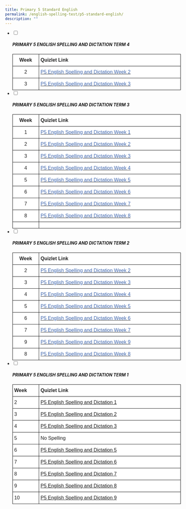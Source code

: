 ```yaml
---
title: Primary 5 Standard English
permalink: /english-spelling-test/p5-standard-english/
description: ""
---
```

<ul class="jekyllcodex_accordion">
  <li>
    <input type="checkbox" id="accordion1">
		<label for="accordion1"><h5>PRIMARY 5 ENGLISH SPELLING AND DICTATION TERM 4</h5></label>
    <div>
      <style type="text/css">
.tg  {border-collapse:collapse;border-spacing:0;margin:0px auto;}
.tg td{border-color:black;border-style:solid;border-width:1px;font-family:Arial, sans-serif;font-size:14px;
  overflow:hidden;padding:10px 5px;word-break:normal;}
.tg th{border-color:black;border-style:solid;border-width:1px;font-family:Arial, sans-serif;font-size:14px;
  font-weight:normal;overflow:hidden;padding:10px 5px;word-break:normal;}
.tg .tg-sf6z{background-color:#FFF;color:#222;font-size:16px;font-weight:bold;text-align:left;vertical-align:top}
.tg .tg-3cbn{background-color:#FFF;color:#222;font-size:16px;font-weight:bold;text-align:center;vertical-align:top}
.tg .tg-qec4{background-color:#FFF;color:#222;font-size:16px;text-align:center;vertical-align:top}
.tg .tg-6nyb{background-color:#FFF;color:#4067AE;font-size:16px;text-align:left;text-decoration:underline;vertical-align:top}
.tg .tg-c6yb{background-color:#FFF;color:#00E;font-size:16px;text-align:left;text-decoration:underline;vertical-align:top}
.tg .tg-zurh{background-color:#FFF;color:#4067AE;font-size:16px;text-align:left;vertical-align:top}
.tg .tg-a36r{background-color:#FFF;color:#3D85C6;font-size:16px;text-align:left;text-decoration:underline;vertical-align:top}
</style>
<table class="tg" style="undefined;table-layout: fixed; width: 550px">
<colgroup>
<col style="width: 86px">
<col style="width: 464px">
</colgroup>
<tbody>
  <tr>
    <td class="tg-3cbn">Week</td>
    <td class="tg-sf6z">Quizlet Link</td>
  </tr>
  <tr>
    <td class="tg-qec4">2</td>
    <td class="tg-6nyb"><a href="https://quizlet.com/_bwfyd9?x=1jqt&i=1c2gxb"><span style="text-decoration:none;color:#4067AE">P5 English Spelling and Dictation Week 2</span></a></td>
  </tr>
  <tr>
    <td class="tg-qec4">3</td>
    <td class="tg-6nyb"><a href="https://quizlet.com/_bwg0ep?x=1jqt&i=1c2gxb"><span style="text-decoration:none;color:#4067AE">P5 English Spelling and Dictation Week 3</span></a></td>
  </tr>
</tbody>
</table>
    </div>
	</li>
	<li>
    <input type="checkbox" id="accordion2">
		<label for="accordion2"><h5>PRIMARY 5 ENGLISH SPELLING AND DICTATION TERM 3</h5></label>
    <div>
      <style type="text/css">
.tg  {border-collapse:collapse;border-spacing:0;margin:0px auto;}
.tg td{border-color:black;border-style:solid;border-width:1px;font-family:Arial, sans-serif;font-size:14px;
  overflow:hidden;padding:10px 5px;word-break:normal;}
.tg th{border-color:black;border-style:solid;border-width:1px;font-family:Arial, sans-serif;font-size:14px;
  font-weight:normal;overflow:hidden;padding:10px 5px;word-break:normal;}
.tg .tg-sf6z{background-color:#FFF;color:#222;font-size:16px;font-weight:bold;text-align:left;vertical-align:top}
.tg .tg-3cbn{background-color:#FFF;color:#222;font-size:16px;font-weight:bold;text-align:center;vertical-align:top}
.tg .tg-qec4{background-color:#FFF;color:#222;font-size:16px;text-align:center;vertical-align:top}
.tg .tg-zurh{background-color:#FFF;color:#4067AE;font-size:16px;text-align:left;vertical-align:top}
</style>
<table class="tg" style="undefined;table-layout: fixed; width: 550px">
<colgroup>
<col style="width: 86px">
<col style="width: 464px">
</colgroup>
<tbody>
  <tr>
    <td class="tg-3cbn">Week</td>
    <td class="tg-sf6z">Quizlet Link</td>
  </tr>
  <tr>
    <td class="tg-qec4">1</td>
    <td class="tg-zurh"><a href="https://quizlet.com/_9z37qs?x=1qqt&i=1c2gxb" target="_blank" rel="noopener noreferrer"><span style="color:#4067AE">P5 English Spelling and Dictation Week 1</span></a></td>
  </tr>
  <tr>
    <td class="tg-qec4">2</td>
    <td class="tg-zurh"><a href="https://quizlet.com/_9z5dac?x=1qqt&i=1c2gxb" target="_blank" rel="noopener noreferrer"><span style="color:#4067AE">P5 English Spelling and Dictation Week 2</span></a></td>
  </tr>
  <tr>
    <td class="tg-qec4">3</td>
    <td class="tg-zurh"><a href="https://quizlet.com/_9z5dw4?x=1qqt&i=1c2gxb" target="_blank" rel="noopener noreferrer"><span style="color:#4067AE">P5 English Spelling and Dictation Week 3</span></a></td>
  </tr>
  <tr>
    <td class="tg-qec4">4</td>
    <td class="tg-zurh"><a href="https://quizlet.com/_9z5mj4?x=1qqt&i=1c2gxb" target="_blank" rel="noopener noreferrer"><span style="color:#4067AE">P5 English Spelling and Dictation Week 4</span></a> </td>
  </tr>
  <tr>
    <td class="tg-qec4">5</td>
    <td class="tg-zurh"><a href="https://quizlet.com/_9z5dkw?x=1qqt&i=1c2gxb" target="_blank" rel="noopener noreferrer"><span style="color:#4067AE">P5 English Spelling and Dictation Week 5 </span></a></td>
  </tr>
  <tr>
    <td class="tg-qec4">6</td>
    <td class="tg-zurh"><a href="https://quizlet.com/_9z5nkp?x=1qqt&i=1c2gxb" target="_blank" rel="noopener noreferrer"><span style="color:#4067AE">P5 English Spelling and Dictation Week 6 </span></a></td>
  </tr>
  <tr>
    <td class="tg-qec4">7</td>
    <td class="tg-zurh"><a href="https://quizlet.com/_9z5o7k?x=1qqt&i=1c2gxb" target="_blank" rel="noopener noreferrer"><span style="color:#4067AE">P5 English Spelling and Dictation Week 7</span></a></td>
  </tr>
  <tr>
    <td class="tg-qec4">8</td>
    <td class="tg-zurh"><a href="https://quizlet.com/_9z5xjb?x=1qqt&i=1c2gxb" target="_blank" rel="noopener noreferrer"><span style="color:#4067AE">P5 English Spelling and Dictation Week 8 </span></a></td>
  </tr>
  <tr>
    <td class="tg-qec4"></td>
    <td class="tg-zurh"></td>
  </tr>
</tbody>
</table>
    </div>
	</li>
	<li>
    <input type="checkbox" id="accordion3">
		<label for="accordion3"><h5>PRIMARY 5 ENGLISH SPELLING AND DICTATION TERM 2</h5></label>
    <div>
      <style type="text/css">
.tg  {border-collapse:collapse;border-spacing:0;margin:0px auto;}
.tg td{border-color:black;border-style:solid;border-width:1px;font-family:Arial, sans-serif;font-size:14px;
  overflow:hidden;padding:10px 5px;word-break:normal;}
.tg th{border-color:black;border-style:solid;border-width:1px;font-family:Arial, sans-serif;font-size:14px;
  font-weight:normal;overflow:hidden;padding:10px 5px;word-break:normal;}
.tg .tg-sf6z{background-color:#FFF;color:#222;font-size:16px;font-weight:bold;text-align:left;vertical-align:top}
.tg .tg-3cbn{background-color:#FFF;color:#222;font-size:16px;font-weight:bold;text-align:center;vertical-align:top}
.tg .tg-qec4{background-color:#FFF;color:#222;font-size:16px;text-align:center;vertical-align:top}
.tg .tg-lxnn{background-color:#ffffff;color:#4067AE;font-size:16px;text-align:left;vertical-align:top}
.tg .tg-zurh{background-color:#FFF;color:#4067AE;font-size:16px;text-align:left;vertical-align:top}
</style>
<table class="tg" style="undefined;table-layout: fixed; width: 550px">
<colgroup>
<col style="width: 86px">
<col style="width: 464px">
</colgroup>
<tbody>
  <tr>
    <td class="tg-3cbn">Week</td>
    <td class="tg-sf6z">Quizlet Link</td>
  </tr>
  <tr>
    <td class="tg-qec4">2</td>
    <td class="tg-lxnn"><a href="https://quizlet.com/_849l6c?x=1jqt&i=1c2gxb" target="_blank" rel="noopener noreferrer"><span style="text-decoration:none;color:#4067AE">P5 English Spelling and Dictation Week 2</span></a></td>
  </tr>
  <tr>
    <td class="tg-qec4">3</td>
    <td class="tg-lxnn"><a href="https://quizlet.com/_84azbm?x=1jqt&i=1c2gxb" target="_blank" rel="noopener noreferrer"><span style="text-decoration:none;color:#4067AE">P5 English Spelling and Dictation Week 3</span></a></td>
  </tr>
  <tr>
    <td class="tg-qec4">4</td>
    <td class="tg-lxnn"><a href="https://quizlet.com/_84azux?x=1jqt&i=1c2gxb" target="_blank" rel="noopener noreferrer"><span style="text-decoration:none;color:#4067AE">P5 English Spelling and Dictation Week 4</span></a></td>
  </tr>
  <tr>
    <td class="tg-qec4">5</td>
    <td class="tg-lxnn"><a href="https://quizlet.com/_84b0hf?x=1jqt&i=1c2gxb" target="_blank" rel="noopener noreferrer"><span style="text-decoration:none;color:#4067AE">P5 English Spelling and Dictation Week 5</span></a></td>
  </tr>
  <tr>
    <td class="tg-qec4">6</td>
    <td class="tg-lxnn"><a href="https://quizlet.com/_84fl2z?x=1jqt&i=1c2gxb" target="_blank" rel="noopener noreferrer"><span style="text-decoration:none;color:#4067AE">P5 English Spelling and Dictation Week 6</span></a></td>
  </tr>
  <tr>
    <td class="tg-qec4">7</td>
    <td class="tg-lxnn"><a href="https://quizlet.com/_84fltx?x=1jqt&i=1c2gxb" target="_blank" rel="noopener noreferrer"><span style="text-decoration:none;color:#4067AE">P5 English Spelling and Dictation Week 7</span></a></td>
  </tr>
  <tr>
    <td class="tg-qec4">9</td>
    <td class="tg-lxnn"><a href="https://quizlet.com/_84fn45?x=1jqt&i=1c2gxb" target="_blank" rel="noopener noreferrer"><span style="text-decoration:none;color:#4067AE">P5 English Spelling and Dictation Week 9</span></a></td>
  </tr>
  <tr>
    <td class="tg-qec4">8</td>
    <td class="tg-lxnn"><a href="https://quizlet.com/_9z5xjb?x=1qqt&i=1c2gxb" target="_blank" rel="noopener noreferrer"><span style="color:#4067AE">P5 English Spelling and Dictation Week 8 </span></a></td>
  </tr>
</tbody>
</table>
    </div>
	</li>
	<li>
    <input type="checkbox" id="accordion4">
		<label for="accordion4"><h5>PRIMARY 5 ENGLISH SPELLING AND DICTATION TERM 1</h5></label>
    <div>
      <style type="text/css">
.tg  {border-collapse:collapse;border-spacing:0;margin:0px auto;}
.tg td{border-color:black;border-style:solid;border-width:1px;font-family:Arial, sans-serif;font-size:14px;
  overflow:hidden;padding:10px 5px;word-break:normal;}
.tg th{border-color:black;border-style:solid;border-width:1px;font-family:Arial, sans-serif;font-size:14px;
  font-weight:normal;overflow:hidden;padding:10px 5px;word-break:normal;}
.tg .tg-sf6z{background-color:#FFF;color:#222;font-size:16px;font-weight:bold;text-align:left;vertical-align:top}
.tg .tg-g6yu{background-color:#FFF;color:#222;font-size:16px;text-align:left;vertical-align:top}
.tg .tg-zurh{background-color:#FFF;color:#4067AE;font-size:16px;text-align:left;vertical-align:top}
</style>
<table class="tg" style="undefined;table-layout: fixed; width: 550px">
<colgroup>
<col style="width: 86px">
<col style="width: 464px">
</colgroup>
<tbody>
  <tr>
    <td class="tg-sf6z">Week</td>
    <td class="tg-sf6z">Quizlet Link</td>
  </tr>
  <tr>
    <td class="tg-g6yu">2</td>
    <td class="tg-zurh"><a href="https://quizlet.com/_7s4dgn?x=1jqt&i=1c2gxb">P5 English Spelling and Dictation 1               </a></td>
  </tr>
  <tr>
    <td class="tg-g6yu">3</td>
    <td class="tg-zurh"><a href="https://quizlet.com/_7scu65?x=1jqt&i=1c2gxb">P5 English Spelling and Dictation 2</a></td>
  </tr>
  <tr>
    <td class="tg-g6yu">4</td>
    <td class="tg-zurh"><a href="https://quizlet.com/_7s4gu0?x=1jqt&i=1c2gxb">P5 English Spelling and Dictation 3</a></td>
  </tr>
  <tr>
    <td class="tg-g6yu">5</td>
    <td class="tg-g6yu">No Spelling</td>
  </tr>
  <tr>
    <td class="tg-g6yu">6</td>
    <td class="tg-zurh"><a href="https://quizlet.com/_7s4hq5?x=1jqt&i=1c2gxb">P5 English Spelling and Dictation 5</a></td>
  </tr>
  <tr>
    <td class="tg-g6yu">7</td>
    <td class="tg-zurh"><a href="https://quizlet.com/_7scuzf?x=1jqt&i=1c2gxb">P5 English Spelling and Dictation 6</a></td>
  </tr>
  <tr>
    <td class="tg-g6yu">8</td>
    <td class="tg-zurh"><a href="https://quizlet.com/_7s4ipu?x=1jqt&i=1c2gxb">P5 English Spelling and Dictation 7</a></td>
  </tr>
  <tr>
    <td class="tg-g6yu">9</td>
    <td class="tg-zurh"><a href="https://quizlet.com/_7s4vrt?x=1jqt&i=1c2gxb">P5 English Spelling and Dictation 8</a></td>
  </tr>
  <tr>
    <td class="tg-g6yu">10</td>
    <td class="tg-zurh"><a href="https://quizlet.com/_7scsz5?x=1jqt&i=1c2gxb">P5 English Spelling and Dictation 9</a></td>
  </tr>
</tbody>
</table>
    </div>
	</li>
</ul>